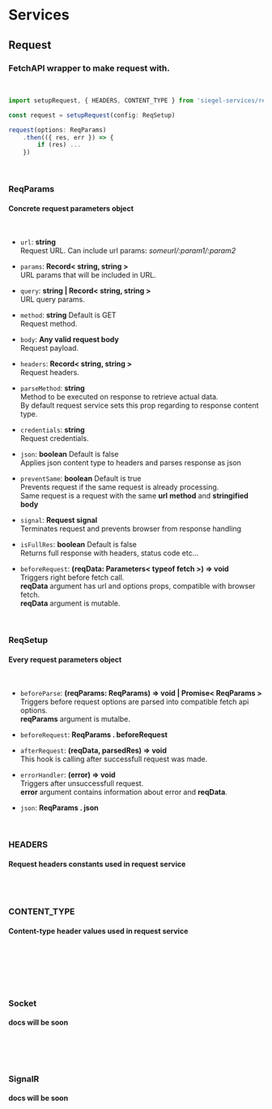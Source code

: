 <h1>Services</h1>


<h2>Request</h2>
<h3>FetchAPI wrapper to make request with.</h3>
<br />


```js
import setupRequest, { HEADERS, CONTENT_TYPE } from 'siegel-services/request'

const request = setupRequest(config: ReqSetup)

request(options: ReqParams)
    .then(({ res, err }) => {
        if (res) ...
    })

```

<br />
<h3>ReqParams</h3>
<h4>Concrete request parameters object</h4><br />

- `url`: <b>string</b><br />
    Request URL. Can include url params: <i>someurl/:param1/:param2</i><br/>

- `params`: <b>Record< string, string ></b><br />
    URL params that will be included in URL.<br/>

- `query`: <b>string | Record< string, string ></b></br>
    URL query params.<br />

- `method`: <b>string</b> Default is GET<br />
    Request method.<br />

- `body`: <b>Any valid request body</b><br />
    Request payload.<br />

- `headers`: <b>Record< string, string ></b><br />
    Request headers.<br />

- `parseMethod`: <b>string</b><br />
    Method to be executed on response to retrieve actual data.<br />
    By default request service sets this prop regarding to response content type.<br />

- `credentials`: <b>string</b><br />
    Request credentials.<br />

- `json`: <b>boolean</b> Default is false<br />
    Applies json content type to headers and parses response as json<br />

- `preventSame`: <b>boolean</b> Default is true<br />
    Prevents request if the same request is already processing.<br />
    Same request is a request with the same <b>url</b> <b>method</b> and <b>stringified body</b><br />

- `signal`: <b>Request signal</b><br />
    Terminates request and prevents browser from response handling<br />

- `isFullRes`: <b>boolean</b> Default is false <br />
    Returns full response with headers, status code etc...<br />

- `beforeRequest`: <b>(reqData: Parameters< typeof fetch >) => void</b><br />
    Triggers right before fetch call.<br />
    <b>reqData</b> argument has url and options props, compatible with browser fetch.<br />
    <b>reqData</b> argument is mutable.<br />


<br />
<h3>ReqSetup</h3>
<h4>Every request parameters object</h4><br />

- `beforeParse`: <b>(reqParams: ReqParams) => void | Promise< ReqParams ></b><br />
    Triggers before request options are parsed into compatible fetch api options.<br />
    <b>reqParams</b> argument is mutalbe.<br />

- `beforeRequest`: <b>ReqParams . beforeRequest</b><br />

- `afterRequest`: <b>(reqData, parsedRes) => void</b><br />
    This hook is calling after successfull request was made.<br />

- `errorHandler`: <b>(error) => void </b><br />
    Triggers after unsuccessfull request.<br />
    <b>error</b> argument contains information about error and <b>reqData</b>.<br />

- `json`: <b>ReqParams . json</b> <br />


<br />
<h3>HEADERS</h3>
<h4>Request headers constants used in <b>request</b> service</h4><br />


<br />
<h3>CONTENT_TYPE</h3>
<h4>Content-type header values used in <b>request</b> service</h4><br />



<br /><br /><br />
<h3>Socket</h3>
<h4>docs will be soon</h4>


<br /><br /><br />
<h3>SignalR</h3>
<h4>docs will be soon</h4>